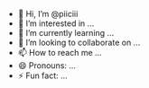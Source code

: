 - 👋 Hi, I’m @piiciii
- 👀 I’m interested in ...
- 🌱 I’m currently learning ...
- 💞️ I’m looking to collaborate on ...
- 📫 How to reach me ...
- 😄 Pronouns: ...
- ⚡ Fun fact: ...

<!---
piiciii/piiciii is a ✨ special ✨ repository because its `README.md` (this file) appears on your GitHub profile.
You can click the Preview link to take a look at your changes.
--->
